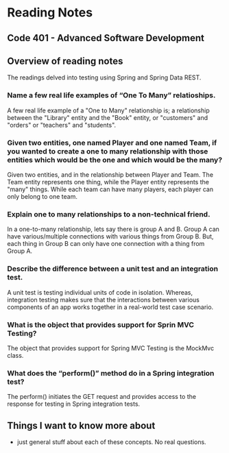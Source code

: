 # Reading Notes


## Code 401 - Advanced Software Development

## Overview of reading notes

The readings delved into testing using Spring and Spring Data REST.

### Name a few real life examples of “One To Many” relatioships.

A few real life example of a "One to Many" relationship is; a relationship between the "Library" entity and the "Book" entity, or "customers" and "orders" or "teachers" and "students".

### Given two entities, one named Player and one named Team, if you wanted to create a one to many relationship with those entities which would be the one and which would be the many?

Given two entities, and in the relationship between Player and Team. The Team entity represents one thing, while the Player entity represents the "many" things. While each team can have many players, each player can only belong to one team.

### Explain one to many relationships to a non-technical friend.

In a one-to-many relationship, lets say there is group A and B. Group A can have various/multiple connections with various things from Group B. But, each thing in Group B can only have one connection with a thing from Group A.

### Describe the difference between a unit test and an integration test.

A unit test is testing individual units of code in isolation. Whereas, integration testing makes sure that the interactions between various components of an app works together in a real-world test case scenario.

### What is the object that provides support for Sprin MVC Testing?

The object that provides support for Spring MVC Testing is the MockMvc class.

### What does the “perform()” method do in a Spring integration test?

The perform() initiates the GET request and provides access to the response for testing in Spring integration tests.

## Things I want to know more about

* just general stuff about each of these concepts. No real questions.